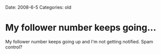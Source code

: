 Date: 2008-6-5
Categories: old

# My follower number keeps going...

My follower number keeps going up and I'm not getting notified. Spam control?
